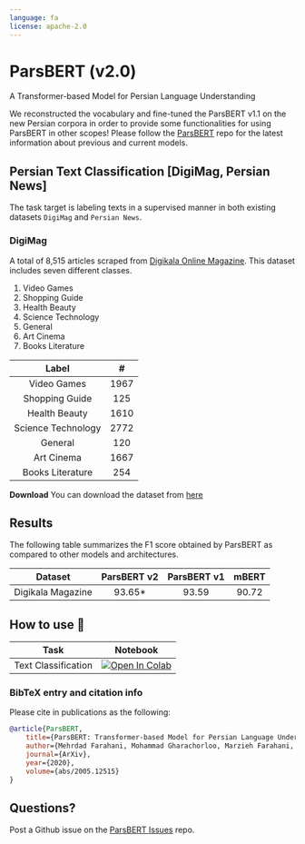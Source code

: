 ```yaml
---
language: fa
license: apache-2.0
---
```


# ParsBERT (v2.0)
A Transformer-based Model for Persian Language Understanding


We reconstructed the vocabulary and fine-tuned the ParsBERT v1.1 on the new Persian corpora in order to provide some functionalities for using ParsBERT in other scopes!
Please follow the [ParsBERT](https://github.com/hooshvare/parsbert) repo for the latest information about previous and current models.


## Persian Text Classification [DigiMag, Persian News]

The task target is labeling texts in a supervised manner in both existing datasets `DigiMag` and `Persian News`.



### DigiMag

A total of 8,515 articles scraped from [Digikala Online Magazine](https://www.digikala.com/mag/). This dataset includes seven different classes.

1. Video Games
2. Shopping Guide
3. Health Beauty
4. Science Technology
5. General
6. Art Cinema
7. Books Literature


|        Label       |   #  |
|:------------------:|:----:|
|     Video Games    | 1967 |
|   Shopping Guide   |  125 |
|    Health Beauty   | 1610 |
| Science Technology | 2772 |
|       General      |  120 |
|     Art Cinema     | 1667 |
|  Books Literature  |  254 |


**Download**
You can download the dataset from [here](https://drive.google.com/uc?id=1YgrCYY-Z0h2z0-PfWVfOGt1Tv0JDI-qz)


## Results

The following table summarizes the F1 score obtained by ParsBERT as compared to other models and architectures.

|      Dataset      | ParsBERT v2 | ParsBERT v1 | mBERT |
|:-----------------:|:-----------:|:-----------:|:-----:|
| Digikala Magazine |    93.65*   |    93.59    | 90.72 |



## How to use :hugs:

| Task                | Notebook                                                                                                                                                                                          |
|---------------------|---------------------------------------------------------------------------------------------------------------------------------------------------------------------------------------------------|
| Text Classification | [![Open In Colab](https://colab.research.google.com/assets/colab-badge.svg)](https://colab.research.google.com/github/hooshvare/parsbert/blob/master/notebooks/Taaghche_Sentiment_Analysis.ipynb) |


### BibTeX entry and citation info

Please cite in publications as the following:

```bibtex
@article{ParsBERT,
    title={ParsBERT: Transformer-based Model for Persian Language Understanding},
    author={Mehrdad Farahani, Mohammad Gharachorloo, Marzieh Farahani, Mohammad Manthouri},
    journal={ArXiv},
    year={2020},
    volume={abs/2005.12515}
}
```

## Questions?
Post a Github issue on the [ParsBERT Issues](https://github.com/hooshvare/parsbert/issues) repo.